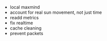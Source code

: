 - local maxmind
- account for real sun movement, not just time
- readd metrics
- fix realtime
- cache cleaning
- prevent packets